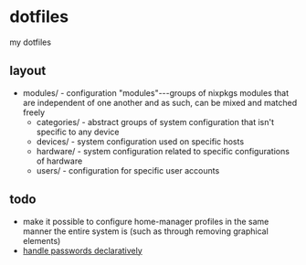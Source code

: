 # dotfiles

my dotfiles

## layout

- modules/ - configuration "modules"---groups of nixpkgs modules that are independent of one
another and as such, can be mixed and matched freely
	- categories/ - abstract groups of system configuration that isn't specific to any
	device
	- devices/ - system configuration used on specific hosts
	- hardware/ - system configuration related to specific configurations of hardware
	- users/ - configuration for specific user accounts

## todo

- make it possible to configure home-manager profiles in the same manner the entire system is (such
as through removing graphical elements)
- [handle passwords declaratively](https://github.com/Mic92/sops-nix)
